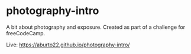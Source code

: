 # photography-intro

A bit about photography and exposure. Created as part of a challenge for freeCodeCamp.

Live: https://aburto22.github.io/photography-intro/
